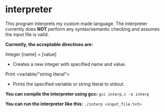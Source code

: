 # interpreter

  

This program interprets my custom made language. The interpreter currently does **NOT** perform any syntax/semantic checking and assumes the input file is valid. 

__Currently, the acceptable directives are:__

Integer [name] = [value]
- Creates a new integer with specified name and value.

Print <variable/"string literal">
- Prints the specified variable or string literal to stdout.

__You can compile the interpreter using gcc:__
`gcc interp.c -o interp`

__You can run the interpreter like this:__
`./interp <input_file.txt>`
